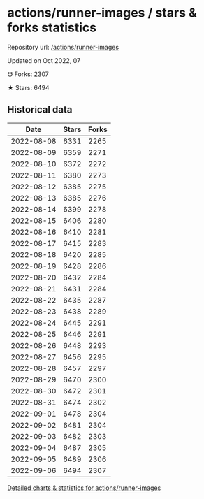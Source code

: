# actions/runner-images / stars & forks statistics

Repository url: [/actions/runner-images](https://github.com/actions/runner-images)

Updated on Oct 2022, 07

☋ Forks: 2307

★ Stars: 6494

## Historical data
| Date | Stars | Forks |
|------|-------|-------|
| 2022-08-08 | 6331 | 2265 | 
| 2022-08-09 | 6359 | 2271 | 
| 2022-08-10 | 6372 | 2272 | 
| 2022-08-11 | 6380 | 2273 | 
| 2022-08-12 | 6385 | 2275 | 
| 2022-08-13 | 6385 | 2276 | 
| 2022-08-14 | 6399 | 2278 | 
| 2022-08-15 | 6406 | 2280 | 
| 2022-08-16 | 6410 | 2281 | 
| 2022-08-17 | 6415 | 2283 | 
| 2022-08-18 | 6420 | 2285 | 
| 2022-08-19 | 6428 | 2286 | 
| 2022-08-20 | 6432 | 2284 | 
| 2022-08-21 | 6431 | 2284 | 
| 2022-08-22 | 6435 | 2287 | 
| 2022-08-23 | 6438 | 2289 | 
| 2022-08-24 | 6445 | 2291 | 
| 2022-08-25 | 6446 | 2291 | 
| 2022-08-26 | 6448 | 2293 | 
| 2022-08-27 | 6456 | 2295 | 
| 2022-08-28 | 6457 | 2297 | 
| 2022-08-29 | 6470 | 2300 | 
| 2022-08-30 | 6472 | 2301 | 
| 2022-08-31 | 6474 | 2302 | 
| 2022-09-01 | 6478 | 2304 | 
| 2022-09-02 | 6481 | 2304 | 
| 2022-09-03 | 6482 | 2303 | 
| 2022-09-04 | 6487 | 2305 | 
| 2022-09-05 | 6489 | 2306 | 
| 2022-09-06 | 6494 | 2307 | 


[Detailed charts & statistics for actions/runner-images](https://reviewgithub.com/rep/actions/runner-images)
